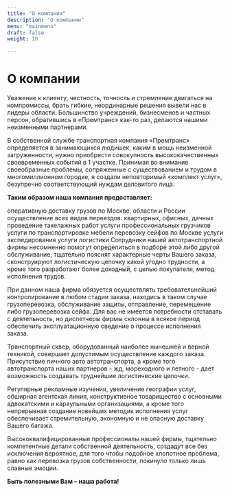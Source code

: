 ```yaml
---
title: "О компании" 
description: "О компании"
menu: "mainmenu"
draft: false
weight: 10

---
```


# О компании

Уважение к клиенту, честность, точность и стремление двигаться на компромиссы, брать гибкие, неординарные решения вывели нас в лидеры области. Большинство учреждений, бизнесменов и частных персон, обратившись в «Премтранс» как-то раз, делаются нашими неизменными партнерами.

В собственной службе транспортная компания «Премтранс» определяется в занимающихся людишек, каким в мощь неизменной загруженности, нужно приобрести совокупность высококачественных своевременных событий в 1 участке. Принимая во внимание своеобразные проблемы, сопряженные с существованием и трудом в многомиллионном городке, я создали неповторимый «комплект услуг», безупречно соответствующий нуждам деловитого лица.

**Таким образом наша компания предоставляет:**

оперативную доставку грузов по Москве, области и России
осуществление всех видов переездов: квартирных, офисных, дачных
проведение такелажных работ
услуги профессиональных грузчиков
услуги по транспортировке мебели
перевозку сейфов по Москве
услуги экспедирования
услуги логистики
Сотрудники нашей автотранспортной фирмы несомненно помогут определиться в подборе этой либо другой обслуживание, тщательно пояснят характерные черты Вашего заказа, сконструируют логистическую цепочку какой угодно трудности, а кроме того разработают более доходный, с целью покупателя, метод исполнения трудов.

При данном наша фирма обязуется осуществлять требовательнейший контролирование в любом стадии заказа, находись в таком случае грузоперевозка, обслуживание защиты, отправление, перемещение либо грузоперевозка сейфа. Для вас не имеется потребности отставать с деятельность, но диспетчеры фирмы склонны в всякое период обеспечить эксплуатационную сведение о процессе исполнения заказа.

Транспортный сквер, оборудованный наиболее нынешней и верной техникой, совершает допустимым осуществление каждого заказа. Присутствие личного авто автотранспорта, а кроме того автотранспорта наших партнеров - жд, мореходного и летного - дает возможность создавать труднейшие логистические цепочки.

Регулярные рекламные изучения, увеличение географии услуг, обширная агентская линия, конструктивное товарищество с основными адвокатскими и караульными организациями, а кроме того непрерывная создание новейших методик исполнения услуг обеспечивает стремительную, экономную и не опасную доставку Вашего багажа.

Высококвалифицированные профессионалы нашей фирмы, тщательно компетентные детали собственной деятельность, создадут все без исключения вероятное, для того чтобы подобное хлопотное проблема, равно как перевозка грузов собственности, покинуло только лишь славные эмоции.

**Быть полезными Вам – наша работа!**